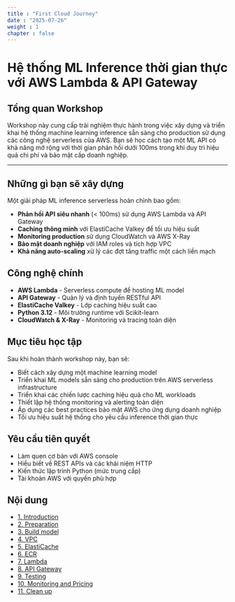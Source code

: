 ```yaml
---
title : "First Cloud Journey"
date : "2025-07-26" 
weight : 1 
chapter : false
---
```


# Hệ thống ML Inference thời gian thực với AWS Lambda & API Gateway

## Tổng quan Workshop

Workshop này cung cấp trải nghiệm thực hành trong việc xây dựng và triển khai hệ thống machine learning inference sẵn sàng cho production sử dụng các công nghệ serverless của AWS. Bạn sẽ học cách tạo một ML API có khả năng mở rộng với thời gian phản hồi dưới 100ms trong khi duy trì hiệu quả chi phí và bảo mật cấp doanh nghiệp.

---

## Những gì bạn sẽ xây dựng

Một giải pháp ML inference serverless hoàn chỉnh bao gồm:

- **Phản hồi API siêu nhanh** (< 100ms) sử dụng AWS Lambda và API Gateway
- **Caching thông minh** với ElastiCache Valkey để tối ưu hiệu suất  
- **Monitoring production** sử dụng CloudWatch và AWS X-Ray
- **Bảo mật doanh nghiệp** với IAM roles và tích hợp VPC
- **Khả năng auto-scaling** xử lý các đợt tăng traffic một cách liền mạch


## Công nghệ chính

- **AWS Lambda** - Serverless compute để hosting ML model
- **API Gateway** - Quản lý và định tuyến RESTful API
- **ElastiCache Valkey** - Lớp caching hiệu suất cao
- **Python 3.12** - Môi trường runtime với Scikit-learn
- **CloudWatch & X-Ray** - Monitoring và tracing toàn diện


## Mục tiêu học tập

Sau khi hoàn thành workshop này, bạn sẽ:

- Biết cách xây dựng một machine learning model
- Triển khai ML models sẵn sàng cho production trên AWS serverless infrastructure
- Triển khai các chiến lược caching hiệu quả cho ML workloads
- Thiết lập hệ thống monitoring và alerting toàn diện
- Áp dụng các best practices bảo mật AWS cho ứng dụng doanh nghiệp
- Tối ưu hiệu suất hệ thống cho yêu cầu inference thời gian thực



## Yêu cầu tiên quyết

- Làm quen cơ bản với AWS console
- Hiểu biết về REST APIs và các khái niệm HTTP
- Kiến thức lập trình Python (mức trung cấp)
- Tài khoản AWS với quyền phù hợp


## Nội dung
- [1. Introduction](/1-Introduce/)
- [2. Preparation](/2-Prerequiste/)
- [3. Build model](/3-Build-model)
- [4. VPC](/4-VPC)
- [5. ElastiCache](/5-Elastic-Cache)
- [6. ECR](/6-ECR)
- [7. Lambda](/7-Lambda)
- [8. API Gateway](/8-API-Gateway)
- [9. Testing](/9-Testing)
- [10. Monitoring and Pricing](/10-Monitoring)
- [11. Clean up](/11-Clean-up)
